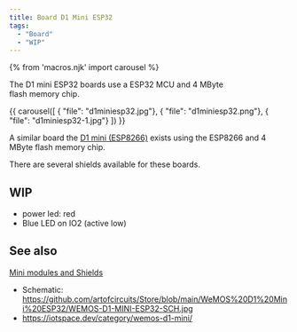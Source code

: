 ```yaml
---
title: Board D1 Mini ESP32
tags:
  - "Board"
  - "WIP"
---
```


{% from 'macros.njk' import carousel %}

The D1 mini ESP32 boards use a ESP32 MCU and 4 MByte flash memory chip.

{{ carousel([
  { "file": "d1miniesp32.jpg"},
  { "file": "d1miniesp32.png"},
  { "file": "d1miniesp32-1.jpg"}
]) }}

A similar board the [D1 mini (ESP8266)](/boards/mini/d1mini.md) exists
using the ESP8266 and 4 MByte flash memory chip.

There are several shields available for these boards.

## WIP

* power led: red
* Blue LED on IO2 (active low)

## See also

[Mini modules and Shields](index.md)

* Schematic: <https://github.com/artofcircuits/Store/blob/main/WeMOS%20D1%20Mini%20ESP32/WEMOS-D1-MINI-ESP32-SCH.jpg>
* <https://iotspace.dev/category/wemos-d1-mini/>

<!-- ![d1mini pins](/boards/d1minipins.png) -->

